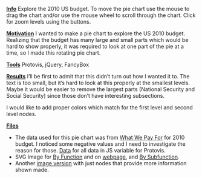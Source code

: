 <u>**Info**</u>
 Explore the 2010 US budget. To move the pie chart use the mouse to drag
the chart and/or use the mouse wheel to scroll through the chart. Click
for zoom levels using the buttons.

<u>**Motivation**</u>
 I wanted to make a pie chart to explore the US 2010 budget. Realizing
that the budget has many large and small parts which would be hard to
show properly, it was required to look at one part of the pie at a time,
so I made this rotating pie chart.

**<u>Tools</u>**
 Protovis, jQuery, FancyBox

**<u>Results</u>**
 I’ll be first to admit that this didn’t turn out how I wanted it to.
The text is too small, but it’s hard to look at this properly at the
smallest levels. Maybe it would be easier to remove the largest parts
(National Security and Social Security) since those don’t have
interesting subsections.

 I would like to add proper colors which match for the first level and
second level nodes.

<u>**Files**</u>

-   The data used for this pie chart was from [What We Pay For][] for
    2010 budget. I noticed some negative values and I need to
    investigate the reason for those. [Data][] for all data in JS
    variable for Protovis.
-   SVG Image for [By Function][] and on [webpage][], and [By
    Subfunction][].
-   Another [image version][] with just nodes that provide more
    information shown made.

  [What We Pay For]: http://whatwepayfor.com/
  [Data]: budgetdata.js
  [By Function]: img/byFunc.svg
  [webpage]: PieChart.html
  [By Subfunction]: img/bySubfunc.svg
  [image version]: PieChartV2.html
